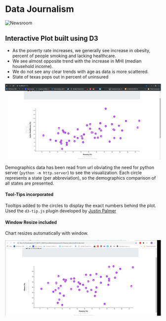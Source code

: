 # Data Journalism

![Newsroom](https://media.giphy.com/media/v2xIous7mnEYg/giphy.gif)

## Interactive Plot built using D3
* As the poverty rate increases, we generally see increase in obesity, percent of people smoking and lacking healthcare.
* We see almost opposite trend with the increase in MHI (median household income). 
* We do not see any clear trends with age as data is more scattered.
* State of texas pops out in percent of uninsured

![Visual](Images/D3_DataJournalism.gif)

Demographics data has been read from url obviating the need for python server (`python -m http.server`) to see the visualization.
Each circle represents a state (per abbreviation), so the demographics comparison of all states are presented.

#### Tool-Tips incorporated

Tooltips added to the circles to display the exact numbers behind the plot. 
Used the `d3-tip.js` plugin developed by [Justin Palmer](https://github.com/Caged)

#### Window Resize included
Chart resizes automatically with window.

![Visual](Images/D3_DataJournalism2.gif)
